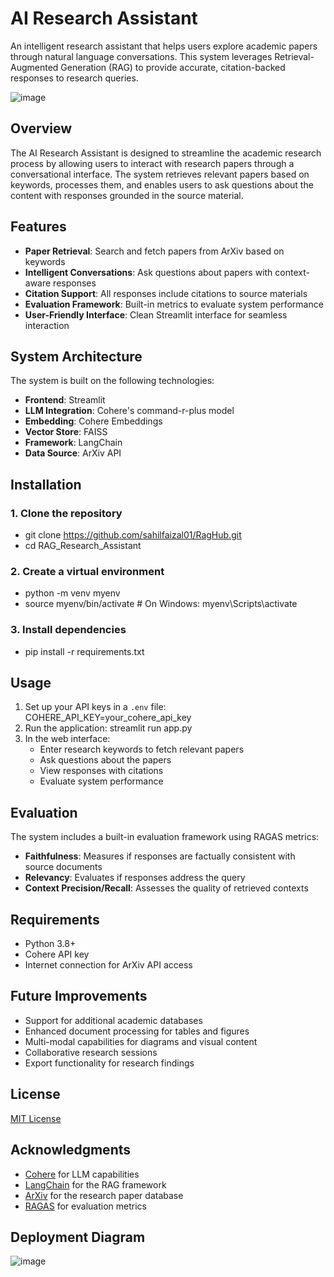 # AI Research Assistant

An intelligent research assistant that helps users explore academic papers through natural language conversations. This system leverages Retrieval-Augmented Generation (RAG) to provide accurate, citation-backed responses to research queries.

![image](https://github.com/user-attachments/assets/ef99148f-a4bd-43b7-9232-d3a894543b33)

## Overview

The AI Research Assistant is designed to streamline the academic research process by allowing users to interact with research papers through a conversational interface. The system retrieves relevant papers based on keywords, processes them, and enables users to ask questions about the content with responses grounded in the source material.

## Features

- **Paper Retrieval**: Search and fetch papers from ArXiv based on keywords
- **Intelligent Conversations**: Ask questions about papers with context-aware responses
- **Citation Support**: All responses include citations to source materials
- **Evaluation Framework**: Built-in metrics to evaluate system performance
- **User-Friendly Interface**: Clean Streamlit interface for seamless interaction

## System Architecture

The system is built on the following technologies:
- **Frontend**: Streamlit
- **LLM Integration**: Cohere's command-r-plus model
- **Embedding**: Cohere Embeddings
- **Vector Store**: FAISS
- **Framework**: LangChain
- **Data Source**: ArXiv API

## Installation
### 1. Clone the repository
* git clone https://github.com/sahilfaizal01/RagHub.git
* cd RAG_Research_Assistant

### 2. Create a virtual environment
* python -m venv myenv
* source myenv/bin/activate  # On Windows: myenv\Scripts\activate

### 3. Install dependencies
* pip install -r requirements.txt


## Usage
1. Set up your API keys in a `.env` file: COHERE_API_KEY=your_cohere_api_key
2. Run the application: streamlit run app.py
3. In the web interface:
   - Enter research keywords to fetch relevant papers
   - Ask questions about the papers
   - View responses with citations
   - Evaluate system performance

## Evaluation

The system includes a built-in evaluation framework using RAGAS metrics:
- **Faithfulness**: Measures if responses are factually consistent with source documents
- **Relevancy**: Evaluates if responses address the query
- **Context Precision/Recall**: Assesses the quality of retrieved contexts

## Requirements

- Python 3.8+
- Cohere API key
- Internet connection for ArXiv API access

## Future Improvements

- Support for additional academic databases
- Enhanced document processing for tables and figures
- Multi-modal capabilities for diagrams and visual content
- Collaborative research sessions
- Export functionality for research findings

## License

[MIT License](LICENSE)

## Acknowledgments

- [Cohere](https://cohere.com/) for LLM capabilities
- [LangChain](https://www.langchain.com/) for the RAG framework
- [ArXiv](https://arxiv.org/) for the research paper database
- [RAGAS](https://github.com/explodinggradients/ragas) for evaluation metrics


## Deployment Diagram
![image](https://github.com/user-attachments/assets/cfb5fa22-2aa4-4643-8a6e-9d2e83494358)




